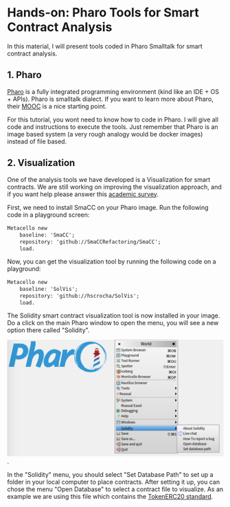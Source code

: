 # Hands-on: Pharo Tools for Smart Contract Analysis

In this material, I will present tools coded in Pharo Smalltalk for smart contract analysis. 

## 1. Pharo

[Pharo](https://pharo.org/) is a fully integrated programming environment (kind like an IDE + OS + APIs). Pharo is smalltalk dialect. If you want to learn more about Pharo, their [MOOC](https://mooc.pharo.org/) is a nice starting point.

For this tutorial, you wont need to know how to code in Pharo. I will give all code and instructions to execute the tools. Just remember that Pharo is an image based system (a very rough analogy would be docker images) instead of file based.

## 2. Visualization

One of the analysis tools we have developed is a Visualization for smart contracts. We are still working on improving the visualization approach, and if you want help please answer this [academic survey]().

First, we need to install SmaCC on your Pharo image. Run the following code in a playground screen:

```smalltalk
Metacello new
    baseline: 'SmaCC';
    repository: 'github://SmaCCRefactoring/SmaCC';
    load.
```

Now, you can get the visualization tool by running the following code on a playground:
```smalltalk
Metacello new
    baseline: 'SolVis';
    repository: 'github://hscrocha/SolVis';
    load.
```

The Solidity smart contract visualization tool is now installed in your image. Do a click on the main Pharo window to open the menu, you will see a new option there called "Solidity".

![Pharo SolVis](/images/pharo-solvis.png).

In the "Solidity" menu, you should select "Set Database Path" to set up a folder in your local computer to place contracts. After setting it up, you can chose the menu "Open Database" to select a contract file to visualize. As an example we are using this file which contains the [TokenERC20 standard](contracts/ERC20Token.sol).



